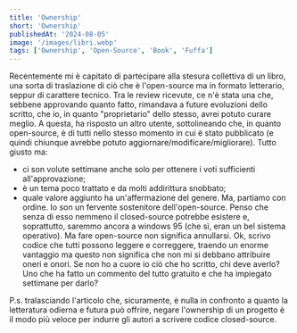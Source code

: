 ```yaml
---
title: 'Ownership'
short: 'Ownership'
publishedAt: '2024-08-05'
image: '/images/libri.webp'
tags: ['Ownership', 'Open-Source', 'Book', 'Fuffa']
---
```

Recentemente mi è capitato di partecipare alla stesura collettiva di un libro, una sorta di traslazione di ciò che è l'open-source ma in formato letterario, seppur di carattere tecnico.
Tra le review ricevute, ce n'è stata una che, sebbene approvando quanto fatto, rimandava a future evoluzioni dello scritto, che io, in quanto "proprietario" dello stesso, avrei potuto curare meglio.
A questa, ha risposto un altro utente, sottolineando che, in quanto open-source, è di tutti nello stesso momento in cui è stato pubblicato (e quindi chiunque avrebbe potuto aggiornare/modificare/migliorare).
Tutto giusto ma:
- ci son volute settimane anche solo per ottenere i voti sufficienti all'approvazione;
- è un tema poco trattato e da molti addirittura snobbato;
- quale valore aggiunto ha un'affermazione del genere.
Ma, partiamo con ordine.
Io son un fervente sostenitore dell'open-source. Penso che senza di esso nemmeno il closed-source potrebbe esistere e, soprattutto, saremmo ancora a windows 95 (che sì, eran un bel sistema operativo).
Ma fare open-source non significa annullarsi. Ok, scrivo codice che tutti possono leggere e correggere, traendo un enorme vantaggio ma questo non significa che non mi si debbano attribuire oneri e onori.
Se non ho a cuore io ciò che ho scritto, chi deve averlo? Uno che ha fatto un commento del tutto gratuito e che ha impiegato settimane per darlo?

P.s. tralasciando l'articolo che, sicuramente, è nulla in confronto a quanto la letteratura odierna e futura può offrire, negare l'ownership di un progetto è il modo più veloce per indurre gli autori a scrivere codice closed-source.
